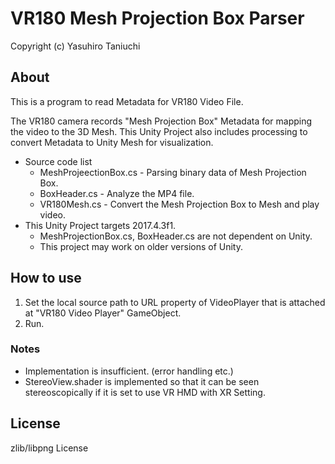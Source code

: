 VR180 Mesh Projection Box Parser
====

Copyright (c) Yasuhiro Taniuchi  

## About

This is a program to read Metadata for VR180 Video File. 

The VR180 camera records "Mesh Projection Box" Metadata for mapping the video to the 3D Mesh. This Unity Project also includes processing to convert Metadata to Unity Mesh for visualization.

* Source code list
    * MeshProjeectionBox.cs - Parsing binary data of Mesh Projection Box.
    * BoxHeader.cs - Analyze the MP4 file.
    * VR180Mesh.cs - Convert the Mesh Projection Box to Mesh and play video.
* This Unity Project targets 2017.4.3f1. 
    * MeshProjectionBox.cs, BoxHeader.cs are not dependent on Unity.
    * This project may work on older versions of Unity.

## How to use

1. Set the local source path to URL property of VideoPlayer that is attached at "VR180 Video Player" GameObject.
2. Run.

### Notes

* Implementation is insufficient. (error handling etc.)
* StereoView.shader is implemented so that it can be seen stereoscopically if it is set to use VR HMD with XR Setting. 

## License

zlib/libpng License


